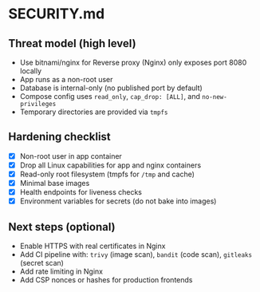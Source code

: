 # SECURITY.md

## Threat model (high level)

- Use bitnami/nginx for Reverse proxy (Nginx) only exposes port 8080 locally
- App runs as a non-root user
- Database is internal-only (no published port by default)
- Compose config uses `read_only`, `cap_drop: [ALL]`, and `no-new-privileges`
- Temporary directories are provided via `tmpfs`

## Hardening checklist

- [x] Non-root user in app container
- [x] Drop all Linux capabilities for app and nginx containers
- [x] Read-only root filesystem (tmpfs for `/tmp` and cache)
- [x] Minimal base images
- [x] Health endpoints for liveness checks
- [x] Environment variables for secrets (do not bake into images)

## Next steps (optional)

- Enable HTTPS with real certificates in Nginx
- Add CI pipeline with: `trivy` (image scan), `bandit` (code scan), `gitleaks` (secret scan)
- Add rate limiting in Nginx
- Add CSP nonces or hashes for production frontends